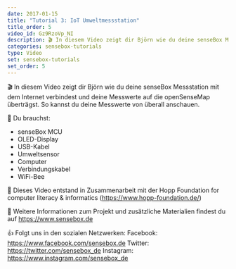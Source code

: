 ```yaml
---
date: 2017-01-15
title: "Tutorial 3: IoT Umweltmessstation"
title_order: 5
video_id: Gz9RzoVp_NI
description: 🎬 In diesem Video zeigt dir Björn wie du deine senseBox Messstation mit dem Internet verbindest und deine Messwerte auf die openSenseMap überträgst. So kannst du deine Messwerte von überall anschauen.
categories: sensebox-tutorials
type: Video
set: sensebox-tutorials
set_order: 5
---
```

🎬 In diesem Video zeigt dir Björn wie du deine senseBox Messstation mit dem Internet verbindest und deine Messwerte auf die openSenseMap überträgst. So kannst du deine Messwerte von überall anschauen.

🧰 Du brauchst:
- senseBox MCU
- OLED-Display
- USB-Kabel
- Umweltsensor
- Computer
- Verbindungskabel
- WiFi-Bee


🎥 Dieses Video entstand in Zusammenarbeit mit der Hopp Foundation for computer literacy & informatics (https://www.hopp-foundation.de/)

 🔎 Weitere Informationen zum Projekt und zusätzliche Materialien findest du auf https://www.sensebox.de

👍 Folgt uns in den sozialen Netzwerken:
Facebook: https://www.facebook.com/sensebox.de
Twitter: https://twitter.com/sensebox_de
Instagram: https://www.instagram.com/sensebox_de